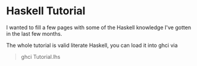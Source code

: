# Haskell Tutorial

I wanted to fill a few pages with some of the Haskell knowledge I've gotten in the last few months.

The whole tutorial is valid literate Haskell, you can load it into ghci via

> ghci Tutorial.lhs

